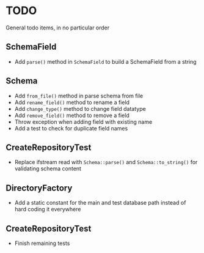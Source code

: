 # TODO
General todo items, in no particular order

## SchemaField
* Add `parse()` method in `SchemaField` to build a SchemaField from a string

## Schema
* Add `from_file()` method in parse schema from file
* Add `rename_field()` method to rename a field
* Add `change_type()` method to change field datatype
* Add `remove_field()` method to remove a field
* Throw exception when adding field with existing name
* Add a test to check for duplicate field names

## CreateRepositoryTest
* Replace ifstream read with `Schema::parse()` and `Schema::to_string()` for validating schema content

## DirectoryFactory
* Add a static constant for the main and test database path instead of hard coding it everywhere

## CreateRepositoryTest
* Finish remaining tests